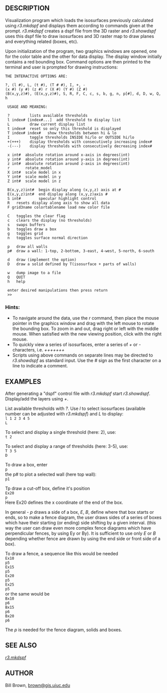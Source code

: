 ## DESCRIPTION

Visualization program which loads the isosurfaces previously calculated
using *r3.mkdspf* and displays them according to commands given at the
prompt. *r3.mkdspf* creates a dspf file from the 3D raster and
*r3.showdspf* uses this dspf file to draw isosurfaces and 3D raster map
to draw planes and everything related (boxes, etc).

Upon initialization of the program, two graphics windows are opened, one
for the color table and the other for data display. The display window
initially contains a red bounding box. Command options are then printed
to the terminal and user is prompted for drawing instructions:

```
THE INTERACTIVE OPTIONS ARE:

?, (l #), L, (t #), (T # #), I, +, -
(x #) (y #) (z #) r (X #) (Y #) (Z #)
(B(x,y,z)#), (E(x,y,z)#), S, R, F, C, c, s, b, g, n, p[#], d, D, w, Q, h

 USAGE AND MEANING:

 ?         lists available thresholds
 l index# [index#...]  add threshold to display list
 L         draw current display list
 t index#  reset so only this threshold is displayed
 T index# index#   show thresholds between hi & lo
 I         toggle thresholds INSIDE hi/lo or OUTSIDE hi/lo
 +(+++)    display thresholds with consecutively increasing index#
 -(---)    display thresholds with consecutively decreasing index#

 x int#  absolute rotation around x-axis in degrees(int)
 y int#  absolute rotation around y-axis in degrees(int)
 z int#  absolute rotation around z-axis in degrees(int)
 r       rotate_model
 X int#  scale model in x
 Y int#  scale model in y
 Z int#  scale model in z

 B(x,y,z)int#  begin display along (x,y,z) axis at #
 E(x,y,z)int#  end display along (x,y,z)axis #
 S int#        specular highlight control
 R   resets display along axis to show all data
 F grid3name colortablename load new color file

 C   toggles the clear flag
 c   clears the display (no thresholds)
 s   swaps buffers
 b   toggles draw a box
 g   toggles grid
 n   toggles surface normal direction

 p   draw all walls
 p#  draw a wall: 1-top, 2-bottom, 3-east, 4-west, 5-north, 6-south

 d   draw (implement the option)
 D   draw a solid defined by T(isosurface + parts of walls)

 w   dump image to a file
 Q   QUIT
 h   help

 enter desired manipulations then press return
 >>

```

### Hints:

-   To navigate around the data, use the *r* command, then place the
    mouse pointer in the graphics window and drag with the left mouse to
    rotate the bounding box. To zoom in and out, drag right or left with
    the middle mouse. When satisfied with the new viewing position,
    click with the right mouse.
-   To quickly view a series of isosurfaces, enter a series of *+* or
    *-* characters, i.e. *+++++++*
-   Scripts using above commands on separate lines may be directed to
    *r3.showdspf* as standard input. Use the *\#* sign as the first
    character on a line to indicate a comment.

## EXAMPLES

After generating a \"dspf\" control file with *r3.mkdspf* start
*r3.showdspf*. Display/add the layers using *+*.

List available thresholds with *?*. Use *l* to select isosurfaces
(available number can be adjusted with *r3.mkdspf*) and *L* to display:\
`l 1 2 3 4 5`\
`L `

To select and display a single threshold (here: 2), use:\
`t 2`

To select and display a range of thresholds (here: 3-5), use:\
`T 3 5`\
`D`

To draw a box, enter\
`p`\
the p# to plot a selected wall (here top wall):\
`p1`

Tp draw a cut-off box, define it\'s position\
`Ex20`\
`p`\
Here Ex20 defines the x coordinate of the end of the box.

In general - *p* draws a side of a box, *E*, *B*, define where that box
starts or ends, so to make a fence diagram, the user draws sides of a
series of boxes which have their starting (or ending) side shifting by a
given interval. (this way the user can draw even more complex fence
diagrams which have perpendicular fences, by using Ey or By). It is
sufficient to use only *E* or *B* depending whether fence are drawn by
using the end side or front side of a box).

To draw a fence, a sequence like this would be needed\
`Ex10`\
`p5`\
`Ex15`\
`p5`\
`Ex20`\
`p5`\
`Ex25`\
`p5`\
or the same would be\
`Bx10`\
`p6`\
`Bx15`\
`p6`\
`Bx20`\
`p6`

The *p* is needed for the fence diagram, solids and boxes.

## SEE ALSO

*[r3.mkdspf](r3.mkdspf.html)*

## AUTHOR

Bill Brown, <brown@gis.uiuc.edu>
